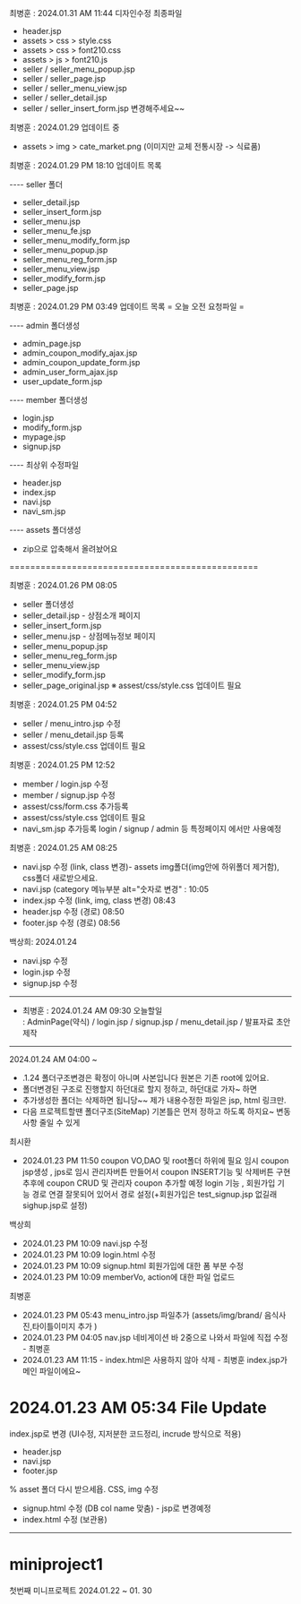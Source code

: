 최병훈 : 2024.01.31 AM 11:44 디자인수정 최종파일
- header.jsp
- assets > css > style.css
- assets > css > font210.css
- assets > js > font210.js
- seller / seller_menu_popup.jsp
- seller / seller_page.jsp
- seller / seller_menu_view.jsp
- seller / seller_detail.jsp
- seller / seller_insert_form.jsp
변경해주세요~~
 



최병훈 : 2024.01.29 업데이트 중
- assets > img > cate_market.png (이미지만 교체 전통시장 -> 식료품) 

최병훈 : 2024.01.29 PM 18:10 업데이트 목록

---- seller 폴더
- seller_detail.jsp
- seller_insert_form.jsp
- seller_menu.jsp
- seller_menu_fe.jsp
- seller_menu_modify_form.jsp
- seller_menu_popup.jsp
- seller_menu_reg_form.jsp
- seller_menu_view.jsp
- seller_modify_form.jsp
- seller_page.jsp
  

최병훈 : 2024.01.29 PM 03:49 업데이트 목록
= 오늘 오전 요청파일 =

---- admin 폴더생성
- admin_page.jsp
- admin_coupon_modify_ajax.jsp
- admin_coupon_update_form.jsp
- admin_user_form_ajax.jsp
- user_update_form.jsp

---- member 폴더생성
- login.jsp
- modify_form.jsp
- mypage.jsp
- signup.jsp

---- 최상위 수정파일
- header.jsp
- index.jsp
- navi.jsp
- navi_sm.jsp

---- assets 폴더생성
- zip으로 압축해서 올려놨어요



================================================  

최병훈 : 2024.01.26 PM 08:05
- seller 폴더생성
- seller_detail.jsp - 상점소개 페이지
- seller_insert_form.jsp
- seller_menu.jsp - 상점메뉴정보 페이지
- seller_menu_popup.jsp
- seller_menu_reg_form.jsp
- seller_menu_view.jsp
- seller_modify_form.jsp
- seller_page_original.jsp
※ assest/css/style.css 업데이트 필요

최병훈 : 2024.01.25 PM 04:52 
- seller / menu_intro.jsp 수정
- seller / menu_detail.jsp 등록
- assest/css/style.css 업데이트 필요

최병훈 : 2024.01.25 PM 12:52 
- member / login.jsp 수정
- member / signup.jsp 수정
- assest/css/form.css 추가등록
- assest/css/style.css 업데이트 필요
- navi_sm.jsp 추가등록 login / signup / admin 등 특정페이지 에서만 사용예정

최병훈 : 2024.01.25 AM 08:25
- navi.jsp 수정 (link, class 변경)- assets img폴더(img안에 하위폴더 제거함), css폴더 새로받으세요.
- navi.jsp (category 메뉴부분 alt="숫자로 변경" : 10:05
- index.jsp 수정 (link, img, class 변경) 08:43
- header.jsp 수정 (경로) 08:50
- footer.jsp 수정 (경로) 08:56
 
  
백상희: 2024.01.24 
- navi.jsp 수정
- login.jsp 수정
- signup.jsp 수정
--------------------------------------------------------------------------------

- 최병훈 : 2024.01.24 AM 09:30 오늘할일 <br>
 : AdminPage(약식) / login.jsp / signup.jsp / menu_detail.jsp / 발표자료 초안제작
----------------------------------------
2024.01.24 AM 04:00 ~ <br>
- .1.24 폴더구조변경은 확정이 아니며 사본입니다 원본은 기존 root에 있어요. 
- 폴더변경된 구조로 진행할지 하던대로 할지 정하고, 하던대로 가자~ 하면 
- 추가생성한 폴더는 삭제하면 됩니당~~ 제가 내용수정한 파일은 jsp, html 링크만.
- 다음 프로젝트할땐 폴더구조(SiteMap) 기본틀은 먼저 정하고 하도록 하지요~ 변동사항 줄일 수 있게


최시환
- 2024.01.23 PM 11:50
coupon VO,DAO 및 root폴더 하위에 필요 임시 coupon jsp생성 , jps로 임시 관리자버튼 만들어서 coupon INSERT기능 및 삭제버튼 구현
추후에 coupon CRUD 및 관리자 coupon 추가할 예정
login 기능 , 회원가입 기능 경로 연결 잘못되어 있어서 경로 설정(+회원가입은 test_signup.jsp 없길래 sighup.jsp로 설정)

백상희
- 2024.01.23 PM 10:09 navi.jsp 수정
- 2024.01.23 PM 10:09 login.html  수정
- 2024.01.23 PM 10:09 signup.html  회원가입에 대한 폼 부분 수정
- 2024.01.23 PM 10:09 memberVo, action에 대한 파일 업로드

최병훈 
- 2024.01.23 PM 05:43 menu_intro.jsp 파일추가 (assets/img/brand/ 음식사진,타이틀이미지 추가 )
- 2024.01.23 PM 04:05 nav.jsp 네비게이션 바 2중으로 나와서 파일에 직접 수정 - 최병훈
- 2024.01.23 AM 11:15 - index.html은 사용하지 않아 삭제 - 최병훈
index.jsp가 메인 파일이에요~

# 2024.01.23 AM 05:34 File Update

index.jsp로 변경 (UI수정, 지저분한 코드정리, incrude 방식으로 적용)
- header.jsp
- navi.jsp
- footer.jsp

% asset 폴더 다시 받으세욥. CSS, img 수정

- signup.html 수정 (DB col name 맞춤) - jsp로 변경예정
- index.html 수정 (보관용)

----------------------------------------------------------
# miniproject1

첫번째 미니프로젝트 2024.01.22 ~ 01. 30 


